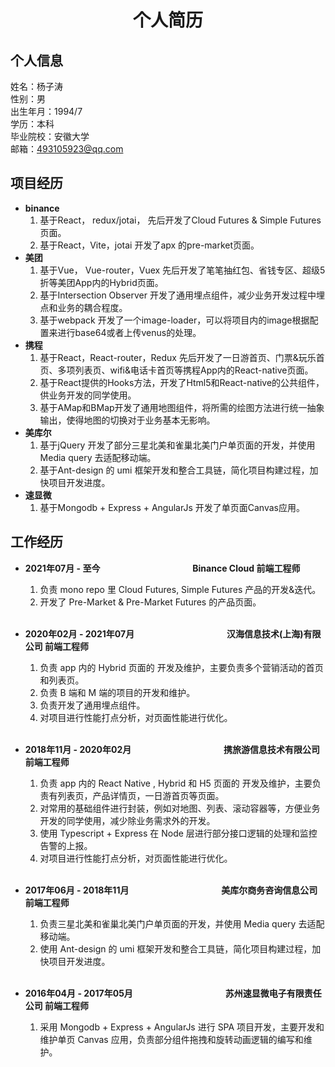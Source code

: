 # <center>个人简历</center>

##  个人信息

姓名：杨子涛   
性别：男   
出生年月：1994/7   
学历：本科   
毕业院校：安徽大学    
邮箱：493105923@qq.com   

##  项目经历
  - **binance**
    1. 基于React， redux/jotai， 先后开发了Cloud Futures & Simple Futures页面。
    2. 基于React，Vite，jotai 开发了apx 的pre-market页面。
  - **美团**
    1. 基于Vue， Vue-router，Vuex 先后开发了笔笔抽红包、省钱专区、超级5折等美团App内的Hybrid页面。
    2. 基于Intersection Observer 开发了通用埋点组件，减少业务开发过程中埋点和业务的耦合程度。
    3. 基于webpack 开发了一个image-loader，可以将项目内的image根据配置来进行base64或者上传venus的处理。
  - **携程**
    1. 基于React，React-router，Redux 先后开发了一日游首页、门票&玩乐首页、多项列表页、wifi&电话卡首页等携程App内的React-native页面。
    2. 基于React提供的Hooks方法，开发了Html5和React-native的公共组件，供业务开发的同学使用。
    3. 基于AMap和BMap开发了通用地图组件，将所需的绘图方法进行统一抽象输出，使得地图的切换对于业务基本无影响。
  - **美库尔**
    1. 基于jQuery 开发了部分三星北美和雀巢北美门户单页面的开发，并使用 Media query 去适配移动端。
    2. 基于Ant-design 的 umi 框架开发和整合工具链，简化项目构建过程，加快项目开发进度。
  - **速显微**
    1. 基于Mongodb + Express + AngularJs 开发了单页面Canvas应用。


##  工作经历
  - **2021年07月 - 至今** &emsp;&emsp;&emsp;&emsp;&emsp;&emsp;&emsp;&emsp;&emsp;&emsp; **Binance Cloud 前端工程师**  

      1. 负责 mono repo 里 Cloud Futures, Simple Futures 产品的开发&迭代。
      2. 开发了 Pre-Market & Pre-Market Futures 的产品页面。
      <br />
      
  - **2020年02月 - 2021年07月** &emsp;&emsp;&emsp;&emsp;&emsp;&emsp;&emsp;&emsp;&emsp;&emsp; **汉海信息技术(上海)有限公司 前端工程师**

      1. 负责 app 内的 Hybrid 页面的 开发及维护，主要负责多个营销活动的首页和列表页。  
      2. 负责 B 端和 M 端的项目的开发和维护。  
      3. 负责开发了通用埋点组件。  
      4. 对项目进行性能打点分析，对页面性能进行优化。   
      <br />

  - **2018年11月 - 2020年02月** &emsp;&emsp;&emsp;&emsp;&emsp;&emsp;&emsp;&emsp;&emsp;&emsp; **携旅游信息技术有限公司 前端工程师**  

      1. 负责 app 内的 React Native , Hybrid 和 H5 页面的 开发及维护，主要负责有列表页，产品详情页，一日游首页等页面。  
      2. 对常用的基础组件进行封装，例如对地图、列表、滚动容器等，方便业务开发的同学使用，减少除业务需求外的开发。
      3. 使用 Typescript + Express 在 Node 层进行部分接口逻辑的处理和监控告警的上报。
      4. 对项目进行性能打点分析，对页面性能进行优化。   
      <br />
   
  - **2017年06月 - 2018年11月** &emsp;&emsp;&emsp;&emsp;&emsp;&emsp;&emsp;&emsp;&emsp;&emsp; **美库尔商务咨询信息公司 前端工程师**

      1. 负责三星北美和雀巢北美门户单页面的开发，并使用 Media query 去适配移动端。
      2. 使用 Ant-design 的 umi 框架开发和整合工具链，简化项目构建过程，加快项目开发进度。  
      <br />

  - **2016年04月 - 2017年05月** &emsp;&emsp;&emsp;&emsp;&emsp;&emsp;&emsp;&emsp;&emsp;&emsp; **苏州速显微电子有限责任公司 前端工程师**

      1. 采用 Mongodb + Express + AngularJs 进行 SPA 项目开发，主要开发和维护单页 Canvas 应用，负责部分组件拖拽和旋转动画逻辑的编写和维护。
  
